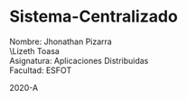 # Sistema-Centralizado

Nombre: Jhonathan Pizarra\
        \Lizeth Toasa\
Asignatura: Aplicaciones Distribuidas\
Facultad: ESFOT

2020-A
